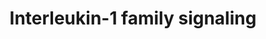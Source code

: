 ---
annotations:
- type: Pathway Ontology
  value: interleukin-1 signaling pathway
- type: Pathway Ontology
  value: kinase mediated signaling pathway
- type: Pathway Ontology
  value: signaling pathway
authors:
- MaintBot
- MartijnVanIersel
- ReactomeTeam
- Anwesha
- Mkutmon
- DeSl
description: 'The Interleukin-1 (IL1) family of cytokines comprises 11 members, namely
  Interleukin-1 alpha (IL1A), Interleukin-1 beta (IL1B), Interleukin-1 receptor antagonist
  protein (IL1RN, IL1RA), Interleukin-18 (IL18), Interleukin-33 (IL33), Interleukin-36
  receptor antagonist protein (IL36RN, IL36RA), Interleukin-36 alpha (IL36A), Interleukin-36
  beta (IL36B), Interleukin-36 gamma (IL36G), Interleukin-37 (IL37) and Interleukin-38
  (IL38). The genes encoding all except IL18 and IL33 are on chromosome 2. They share
  a common C-terminal three-dimensional structure and  with apart from  IL1RN they
  are synthesized without a hydrophobic leader sequence and are not secreted via the
  classical reticulum endoplasmic-Golgi pathway. IL1B and IL18, are produced as biologically
  inactive propeptides that are cleaved to produce the mature, active interleukin
  peptide.  The IL1 receptor (IL1R) family comprises 10 members: Interleukin-1 receptor
  type 1 (IL1R1, IL1RA), Interleukin-1 receptor type 2 (IL1R2, IL1RB), Interleukin-1
  receptor accessory protein (IL1RAP, IL1RAcP, IL1R3), Interleukin-18 receptor 1 (IL18R1,
  IL18RA) , Interleukin-18 receptor accessory protein (IL18RAP, IL18RB), Interleukin-1
  receptor-like 1 (IL1RL1, ST2, IL33R), Interleukin-1 receptor-like 2 (IL1RL2, IL36R),
  Single Ig IL-1-related receptor (SIGIRR, TIR8), Interleukin-1 receptor accessory
  protein-like 1 (IL1RAPL1, TIGGIR2) and X-linked interleukin-1 receptor accessory
  protein-like 2 (IL1RAPL2, TIGGIR1). Most of the genes encoding these receptors are
  on chromosome 2.  IL1 family receptors heterodimerize upon cytokine binding. IL1,
  IL33 and IL36 bind specific receptors, IL1R1, IL1RL1, and IL1RL2 respectively.  All
  use IL1RAP as a co-receptor. IL18 binds IL18R1 and uses IL18RAP as co-receptor.  The
  complexes formed by IL1 family cytokines and their heterodimeric receptors recruit
  intracellular signaling molecules, including Myeloid differentiation primary response
  protein MyD88 (MYD88), members of he IL1R-associated kinase (IRAK) family, and TNF
  receptor-associated factor 6 (TRAF6), activating Nuclear factor NF-kappa-B (NFÎºB),
  as well as Mitogen-activated protein kinase 14 (MAPK14, p38), c-Jun N-terminal kinases
  (JNKs), extracellular signal-regulated kinases (ERKs) and other Mitogen-activated
  protein kinases (MAPKs).  View original pathway at [http://www.reactome.org/PathwayBrowser/#DIAGRAM=446652
  Reactome].'
last-edited: 2021-01-25
organisms:
- Homo sapiens
redirect_from:
- /index.php/Pathway:WP1839
- /instance/WP1839
schema-jsonld:
- '@context': https://schema.org/
  '@id': https://wikipathways.github.io/pathways/WP1839.html
  '@type': Dataset
  creator:
    '@type': Organization
    name: WikiPathways
  description: 'The Interleukin-1 (IL1) family of cytokines comprises 11 members,
    namely Interleukin-1 alpha (IL1A), Interleukin-1 beta (IL1B), Interleukin-1 receptor
    antagonist protein (IL1RN, IL1RA), Interleukin-18 (IL18), Interleukin-33 (IL33),
    Interleukin-36 receptor antagonist protein (IL36RN, IL36RA), Interleukin-36 alpha
    (IL36A), Interleukin-36 beta (IL36B), Interleukin-36 gamma (IL36G), Interleukin-37
    (IL37) and Interleukin-38 (IL38). The genes encoding all except IL18 and IL33
    are on chromosome 2. They share a common C-terminal three-dimensional structure
    and  with apart from  IL1RN they are synthesized without a hydrophobic leader
    sequence and are not secreted via the classical reticulum endoplasmic-Golgi pathway.
    IL1B and IL18, are produced as biologically inactive propeptides that are cleaved
    to produce the mature, active interleukin peptide.  The IL1 receptor (IL1R) family
    comprises 10 members: Interleukin-1 receptor type 1 (IL1R1, IL1RA), Interleukin-1
    receptor type 2 (IL1R2, IL1RB), Interleukin-1 receptor accessory protein (IL1RAP,
    IL1RAcP, IL1R3), Interleukin-18 receptor 1 (IL18R1, IL18RA) , Interleukin-18 receptor
    accessory protein (IL18RAP, IL18RB), Interleukin-1 receptor-like 1 (IL1RL1, ST2,
    IL33R), Interleukin-1 receptor-like 2 (IL1RL2, IL36R), Single Ig IL-1-related
    receptor (SIGIRR, TIR8), Interleukin-1 receptor accessory protein-like 1 (IL1RAPL1,
    TIGGIR2) and X-linked interleukin-1 receptor accessory protein-like 2 (IL1RAPL2,
    TIGGIR1). Most of the genes encoding these receptors are on chromosome 2.  IL1
    family receptors heterodimerize upon cytokine binding. IL1, IL33 and IL36 bind
    specific receptors, IL1R1, IL1RL1, and IL1RL2 respectively.  All use IL1RAP as
    a co-receptor. IL18 binds IL18R1 and uses IL18RAP as co-receptor.  The complexes
    formed by IL1 family cytokines and their heterodimeric receptors recruit intracellular
    signaling molecules, including Myeloid differentiation primary response protein
    MyD88 (MYD88), members of he IL1R-associated kinase (IRAK) family, and TNF receptor-associated
    factor 6 (TRAF6), activating Nuclear factor NF-kappa-B (NFÎºB), as well as Mitogen-activated
    protein kinase 14 (MAPK14, p38), c-Jun N-terminal kinases (JNKs), extracellular
    signal-regulated kinases (ERKs) and other Mitogen-activated protein kinases (MAPKs).  View
    original pathway at [http://www.reactome.org/PathwayBrowser/#DIAGRAM=446652 Reactome].'
  keywords:
  - 'PTPN12 '
  - IL1R1 inhibitors
  - inhibitors
  - 'TAB1 '
  - K63polyUb-hp-IRAK1:p-Pellino-1,2,(3):UBE2N:UBE2V1
  - 'PTPN6 gene '
  - 'PSMA8 '
  - 'p-S400-MAP3K8 '
  - complex
  - IL1RAPL1
  - 'p-S927,S932-NFKB1(1-968) '
  - 'PTPN11 '
  - 'p-T342,T345,S346-IRAK4 '
  - 'PTPN13 '
  - 'MDP '
  - p-S423,S425-SMAD3
  - IL1R1:IL1:IL1RAP:MYD88 dimer
  - IL18:IL18R1
  - 'IL1RL1 '
  - p-S32,S36-NFKBIA
  - 'PSME3 '
  - SCF-beta-TrCP1,2:p-S927,S932-NFKB1:p-S,T-MAP3K8:TNIP2
  - 'IL1B '
  - IL1R1:IL1R1
  - 'SMAD3 '
  - 'IRAK4 '
  - IL1RN
  - p-IRAK2
  - NFKB1:MAP3K8:TNIP2
  - 'PSMD7 '
  - 'PTPN5 gene '
  - p-S207,T211-MAP2K6
  - 'PTPN14 gene '
  - gene
  - 'PTPN18 '
  - 'PELI3 '
  - IL18R1
  - IKBKG:p-S176,S180-CHUK:p-S177,S181-IKBKB
  - IL18BP:IL18
  - 'p-T184,T187-MAP3K7 '
  - NFKB1:p-S400-MAP3K8:TNIP2
  - p-Y705-STAT3
  - IRAK3
  - 'hp-IRAK1:'
  - IL37,IL37(?-218)
  - 'PSMD1 '
  - IL36RN,IL1F10:IL1RL2
  - 'PSMD6 '
  - TOLLIP
  - IL1B,Myr82K-Myr83K-IL1A:IL1R1
  - IRAK1
  - 'PTPN6 '
  - 'p-S32,S36-NFKBIA '
  - IRAK4:Pellino
  - 3xUb,
  - 'PSMA1 '
  - 'PELI2 '
  - 'PTPN14 '
  - IL18BP:IL37,IL37(?-218)
  - IL1R2
  - Ub
  - BTRC:CUL1:RBX1:SKP1:NFKB1:RELA:p-S32,S36-NFKBIA:Ub
  - 'RBX1 '
  - 'PSMA6 '
  - hp-IRAK1:K6-poly-Ub
  - 'UBC(229-304) '
  - IL1R1:IL1:IL1RAP:p-T342,T345,S346-IRAK4:MYD88 dimer:TOLLIP:IRAK1
  - IL18-2(37-189)
  - IL1B(117-269)
  - 'IL18R1 '
  - 'IL1RL1-2 '
  - 'MAP2K1 '
  - 'PSMB8 '
  - 'PELI1 '
  - MAP3K3:SQSTM1:TRAF6
  - 'PSMD10 '
  - PTPNs2,4,5,6,7,9,11,12,13,14,18,20,23
  - IL1RL1:IL33
  - 'IL1R1 '
  - 'anakinra '
  - IL1RL1
  - K63polyUb-hp-IRAK1
  - 'K63polyUb-TRAF6 '
  - 'PSMD8 '
  - 'UBE2N '
  - 'p-S400,T290-MAP3K8 '
  - Caspase-1 tetramer
  - IL1F10
  - 'PSMC6 '
  - 'UBC(457-532) '
  - hp-IRAK1:3xK63-polyUb-TRAF6:3xUBE2N:UBE2V1
  - 'IL36RN '
  - 'K63polyUb '
  - 'PTPN2 gene '
  - p-Pellino-1,2,(3)
  - 'PSMA7 '
  - 'PTPN2 '
  - IL37(?-218):SMAD3
  - IL1B,Myr82K-Myr83K-IL1A:IL1R2
  - ADP
  - oligo-TRAF6:TAK1
  - NFKB1(1-433):RELA:p-S32,S36-NFKBIA:BTRC:CUL1:RBX1:SKP1
  - 'TNIP2 '
  - IRAK4
  - IL37:2x(CASP1(120-197):CASP1(317-404))
  - IL37(?-218)
  - IL18
  - TBK1
  - p-S218,S222-MAP2K1,p-S257,T261-MAP2K4
  - IL1RAP-1
  - and activation of
  - 'IL1RAPL1 '
  - 'PSMB1 '
  - Poly-K6-Ub-hp-IRAK1:CHUK:IKBKB:IKBKG
  - 'PSMA4 '
  - 'IL33 '
  - 'IL1RAP-1 '
  - 'iE-DAP '
  - 'ALOX5 gene '
  - 'PSMD11 '
  - TRAF6
  - 'PSMF1 '
  - IL4, IL13
  - 'NFKB1(1-433) '
  - 'IL1F10(?-152) '
  - CHUK:IKBKB:IKBKG
  - 'UBA52(1-76) '
  - 'PSMC1 '
  - 'p-IRAK2 '
  - 'PSMD12 '
  - 'PSMC4 '
  - 'PSMA3 '
  - 'TRAF6 '
  - 'NOD1 '
  - hp-IRAK1:3xTRAF6
  - IL1R1:IL1:IL1RAP:p-T342,T345,S346-IRAK4:MYD88 dimer:TOLLIP:p-2S,S376,T,T209,T378-IRAK1
  - 'BTRC '
  - 'IKBKG '
  - 'MAP2K4 '
  - 'PTPN20 '
  - 'MYD88 '
  - IL33:IL1RL1:IL1RAP-1
  - hp-IRAK1:K63polyUboligo-TRAF6:Activated TAK1 complex
  - IL18R1:IL37,IL37(?-218):SIGIRR
  - p-S177,S181-IKBKB
  - 'IL18RAP '
  - NFKB1:RELA:p-S32,S36-NFKBIA:Ub
  - IL1R1:IL1R2
  - 26S proteasome
  - p-S927,S932-NFKB1(1-968):MAP3K8:TNIP2
  - IRAK4:p-Pellino
  - TAK1 complex
  - 'IL1R2 '
  - 'PSMD9 '
  - IL37
  - IL36RN, IL1F10
  - 'TAB2 '
  - MAPK8
  - (BTRC:CUL1:SKP1),(FBXW11:CUL1:SKP1)
  - 'UBC(153-228) '
  - 'CUL1 '
  - 'IL18 '
  - 'Ub-209-RIPK2 '
  - IL33
  - 'UBC(77-152) '
  - 'PSMB5 '
  - 'CHUK '
  - STAT3
  - 'PSMB3 '
  - 'UBC(533-608) '
  - 'IL18 gene '
  - 'p-S177,S181-IKBKB '
  - 'UBC(1-76) '
  - 'NFKB1(1-968) '
  - 'Myr82K-Myr83K-IL1A '
  - 'p-S423,S425-SMAD3 '
  - IL18R1:IL37,IL37(?-218)
  - p-2S,S376,T,T209,T387-IRAK1, IRAK4
  - 'UBB(1-76) '
  - 'UBC(305-380) '
  - 'PSMB11 '
  - 'IL37(1-?) '
  - 'RPS27A(1-76) '
  - 'PTPN4 '
  - 'IKBKB '
  - Interleukin-1
  - IL37(1-?):IL37(?-218):CASP1(120-197):CASP1(317-404)
  - 'MAP3K3 '
  - 'RELA '
  - 'IL18BP '
  - 'p-2S,S376,T,T209,T387-IRAK1 '
  - 'SKP1 '
  - 'PTPN23 '
  - 'UBC(609-684) '
  - 'PSMB6 '
  - SMAD3
  - 'PSMB10 '
  - processing
  - 'ALOX5 '
  - MAP3K3:SQSTM1
  - 'UBC(381-456) '
  - 'PTPN18 gene '
  - p-Pellino-1,2,(3):UBE2N:UBE2V1:K63polyUb
  - 'CASP1(120-297) '
  - 'PSMB9 '
  - p-S400,T290-MAP3K8
  - 'PSMD14 '
  - MYD88 dimer
  - 'UBE2V1 '
  - hp-IRAK1:3xK63polyUb-TRAF6
  - 'PSMD3 '
  - 'NOD2 '
  - 'PSMC5 '
  - complexes
  - IL1R1:IL1:IL1RAP:p-T342,T345,S346-IRAK4:MYD88 dimer:TOLLIP:p-S376,T378-IRAK1
  - 'UBB(153-228) '
  - 'p-PELI2 '
  - 'MAP3K7 '
  - 'IL36G '
  - 'PSMB7 '
  - IL1F10(1-?)
  - IL18 gene, ALOX5
  - 'FBXW11 '
  - 'IL1RN '
  - IL36:IL1RL2:IL1RAP-1
  - IRAK1:Pellino:E2
  - NFKBIA
  - IL1F10:IL1RL2
  - 'PTPN13 gene '
  - p-2S,S376,T,T209,T387-IRAK1:TRAF6
  - 'PSME1 '
  - IL36RN
  - 'SHFM1 '
  - 'PSME2 '
  - IL1RL2
  - 'PSMD5 '
  - NFKB1(1-968)
  - IL1R1:IL1:IL1RAP:p-T342,T345,S346-IRAK4:MYD88 dimer:TOLLIP:p-2S,S376,T,T209,T378-IRAK1:TRAF6
  - IKKs complex
  - MAP2K1,MAP2K4
  - '3xUb-p-S927,S932-NFKB1(1-968) '
  - 'IL37(?-218) '
  - IL1F10:IL1RAPL1
  - 'PTPN5 '
  - 'PSMD2 '
  - by phosphorylation
  - hp-IRAK1:3xTRAF6:3xUBE2N:UBE2V1:K63polyUb
  - 'PTPN12 gene '
  - 'p-S218,S222-MAP2K1 '
  - p-T342,T345,S346-IRAK4
  - 'PSMB4 '
  - IL18BP
  - 'IL13 '
  - 'PSMA2 '
  - IL1R1:IL1:IL1RAP:p-T342,T345,S346-IRAK4:MYD88 dimer:TOLLIP
  - 'PTPN11 gene '
  - 'PTPN23 gene '
  - p-S927,S932-NFKB1(1-968):p-S,T-MAP3K8:TNIP2
  - IL37(1-?)
  - Pellino 1,2,3
  - IL1R1
  - BTRC:CUL1:RBX1:SKP1
  - MAP3K8
  - ATP
  - 'IL1F10 '
  - IL1R1:IL1:IL1RAP
  - 'PSMC2 '
  - UBE2N:UBE2V1:K63polyUb
  - 'p-S176,S180-CHUK '
  - 'MAP3K8 '
  - 'p-PELI3 '
  - 'UBB(77-152) '
  - 'PSMB2 '
  - 'PTPN9 gene '
  - 'IL1RL2 '
  - IL18, ALOX5
  - UBE2N:UBE2V1
  - IRAK2
  - NFKB1(1-433):RELA
  - Activated TAK
  - IL37(?-218):p-S423,S425-SMAD3
  - 'SIGIRR '
  - IL1R1:IL1R2:IL1RN
  - MAP2K6
  - 3xUb-p-S927,S932-NFKB1(1-968)
  - IL36:IL1RL2
  - IL1B,Myr82K-Myr83K-IL1A
  - TAK1 activates NFkB
  - TNIP2
  - IL1R1:IL1:IL1RAP:IRAK4:MYD88 dimer:TOLLIP
  - genes2,4,5,6,7,9,11,12,13,14,18,20,23
  - 'PSME4 '
  - p-TBK1
  - 2xp-S-NFKB1(1-968):p-S,T-MAP3K8:TNIP2
  - 'SQSTM1 '
  - 'IL36A '
  - 'p-PELI1 '
  - 'CASP1(317-404) '
  - hp-IRAK1:Pellino,
  - 'p-S376,T387-IRAK1 '
  - IL1F10(?-152)
  - IL1F10(?-152):IL1RAPL1
  - 'PSMD13 '
  - 'TOLLIP '
  - 'K63polyUb-hp-IRAK1 '
  - NFKB1:p-T290-MAP3K8:TNIP2
  - p-T,Y-MAPK8
  - SIGIRR
  - NFKB1(1-433):RELA:p-S32,S36-NFKBIA
  - 'IL36B '
  - 'PSMC3 '
  - IL33:IL1RL1-2
  - 'PTPN9 '
  - 'PSMD4 '
  - 'PTPN7 '
  - 'PTPN4 gene '
  - PTPN
  - 'PTPN7 gene '
  - 'p-S257,T261-MAP2K4 '
  - 'PSMA5 '
  - 'PTPN20 gene '
  - 'IL4 '
  - IL18RAP
  - hp-IRAK1:p-Pellino,
  - 'TAB3 '
  - IL18:IL18R1:IL18RAP
  - 'IRAK1 '
  - 'IL18(1-193) '
  - IL36A,IL36B,IL36G
  - IL1R1:IL1:IL1RAP:IRAK4:MYD88 dimer
  - 'IL37 '
  license: CC0
  name: Interleukin-1 family signaling
seo: CreativeWork
title: Interleukin-1 family signaling
wpid: WP1839
---